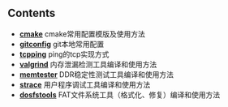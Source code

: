 
## Contents
* **[cmake](./gitconfig)** cmake常用配置模版及使用方法  
* **[gitconfig](./gitconfig)** git本地常用配置  
* **[tcpping](./tcpping)** ping的tcp实现方式  
* **[valgrind](./valgrind)** 内存泄漏检测工具编译和使用方法  
* **[memtester](./memtester)** DDR稳定性测试工具编译和使用方法  
* **[strace](./strace)** 用户程序调试工具编译和使用方法  
* **[dosfstools](./dosfstools)** FAT文件系统工具（格式化、修复）编译和使用方法  

